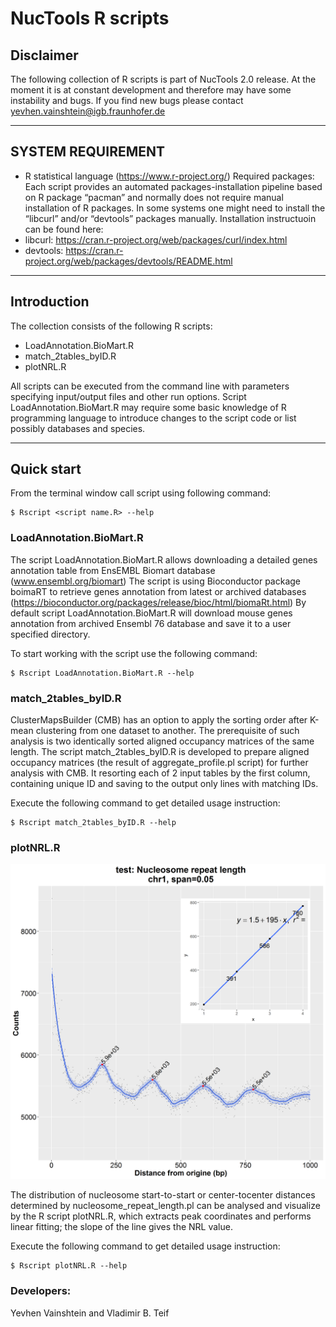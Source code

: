 # NucTools R scripts

## Disclaimer

The following collection of R scripts is part of NucTools 2.0 release. At the moment it is at constant development and therefore may have some instability and bugs. If you find new bugs please contact yevhen.vainshtein@igb.fraunhofer.de

-------------------------------------------------------------------

## SYSTEM REQUIREMENT

- R statistical language (https://www.r-project.org/)
Required packages:
Each script provides an automated packages-installation pipeline based on R package “pacman” and normally does not require manual installation of R packages. 
In some systems one might need to install the “libcurl” and/or “devtools” packages manually. Installation instructuoin can be found here:
-	libcurl: https://cran.r-project.org/web/packages/curl/index.html
-	devtools: https://cran.r-project.org/web/packages/devtools/README.html

-------------------------------------------------------------------

## Introduction

The collection consists of the following R scripts:
- LoadAnnotation.BioMart.R
- match_2tables_byID.R
- plotNRL.R

All scripts can be executed from the command line with parameters specifying input/output files and other run options. Script LoadAnnotation.BioMart.R may require some basic knowledge of R programming language to introduce changes to the script code or list possibly databases and species.

-------------------------------------------------------------------

## Quick start

From the terminal window call script using following command:

    $ Rscript <script name.R> --help

### LoadAnnotation.BioMart.R

The script LoadAnnotation.BioMart.R allows downloading a detailed genes annotation table from EnsEMBL Biomart database (www.ensembl.org/biomart)
The script is using Bioconductor package boimaRT to retrieve genes annotation from latest or archived databases (https://bioconductor.org/packages/release/bioc/html/biomaRt.html) 
By default script LoadAnnotation.BioMart.R will download mouse genes annotation from archived Ensembl 76 database and save it to a user specified directory.

To start working with the script use the following command:

    $ Rscript LoadAnnotation.BioMart.R --help

### match_2tables_byID.R

ClusterMapsBuilder (CMB) has an option to apply the sorting order after K-mean clustering from one dataset to another. The prerequisite of such analysis is two identically sorted aligned occupancy matrices of the same length.
The script match_2tables_byID.R is developed to prepare aligned occupancy matrices (the result of aggregate_profile.pl script) for further analysis with CMB. It resorting each of 2 input tables by the first column, containing unique ID and saving to the output only lines with matching IDs.

Execute the following command to get detailed usage instruction:

    $ Rscript match_2tables_byID.R --help

### plotNRL.R

![NRL calculations](https://github.com/homeveg/nuctools/blob/master/figures/chr1.nrl.PNG)

The distribution of nucleosome start-to-start or center-tocenter distances determined by nucleosome_repeat_length.pl can be analysed and visualize by the R script plotNRL.R, which extracts peak coordinates and performs linear fitting; the slope of the line gives the NRL value.

Execute the following command to get detailed usage instruction:

    $ Rscript plotNRL.R --help

### Developers: 
Yevhen Vainshtein and Vladimir B. Teif
